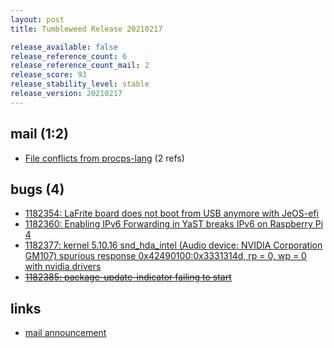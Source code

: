 ```yaml
---
layout: post
title: Tumbleweed Release 20210217

release_available: false
release_reference_count: 6
release_reference_count_mail: 2
release_score: 93
release_stability_level: stable
release_version: 20210217
---
```


## mail (1:2)

- [File conflicts from procps-lang](https://github.com/boombatower/tumbleweed-review/issues/10) (2 refs)

## bugs (4)

<!--more-->

- [1182354: LaFrite board does not boot from USB anymore with JeOS-efi](https://bugzilla.opensuse.org/show_bug.cgi?id=1182354)
- [1182360: Enabling IPv6 Forwarding in YaST breaks IPv6 on Raspberry Pi 4](https://bugzilla.opensuse.org/show_bug.cgi?id=1182360)
- [1182377: kernel 5.10.16 snd_hda_intel (Audio device: NVIDIA Corporation GM107) spurious response 0x42490100:0x3331314d, rp = 0, wp = 0 with nvidia drivers](https://bugzilla.opensuse.org/show_bug.cgi?id=1182377)
- ~~[1182385: package-update-indicator failing to start](https://bugzilla.opensuse.org/show_bug.cgi?id=1182385)~~



## links

- [mail announcement](https://github.com/boombatower/tumbleweed-review/issues/10)
